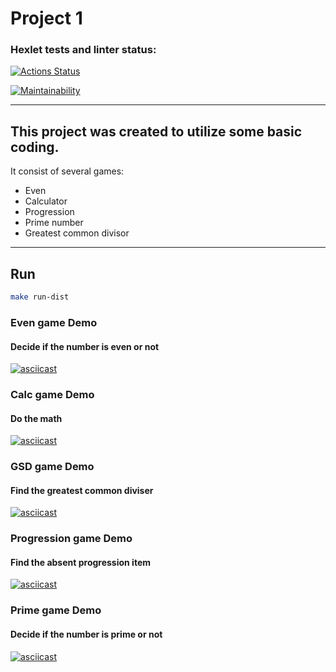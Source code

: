 # Project 1



### Hexlet tests and linter status:
[![Actions Status](https://github.com/Pendalf2004/java-project-61/actions/workflows/hexlet-check.yml/badge.svg)](https://github.com/Pendalf2004/java-project-61/actions)

[![Maintainability](https://api.codeclimate.com/v1/badges/21d1fc6ba68de786a487/maintainability)](https://codeclimate.com/github/Pendalf2004/java-project-61/maintainability)

---

## This project was created to utilize some basic coding.
It  consist of several games: 
- Even
- Calculator
- Progression
- Prime number
- Greatest common divisor

---



## Run
```bash
make run-dist
```

### Even game Demo
#### Decide if the number is even or not


[![asciicast](https://asciinema.org/a/hqvFJEpObHBoOj9QdFsqH2zTp.svg)](https://asciinema.org/a/hqvFJEpObHBoOj9QdFsqH2zTp)

### Calc game Demo
#### Do the math
[![asciicast](https://asciinema.org/a/Ir33lbAz8RnOgkQbM8EU5sElU.svg)](https://asciinema.org/a/Ir33lbAz8RnOgkQbM8EU5sElU)

### GSD game Demo
#### Find the greatest common diviser
[![asciicast](https://asciinema.org/a/E8GLCpDKAwimKjr7e1CEsleW8.svg)](https://asciinema.org/a/E8GLCpDKAwimKjr7e1CEsleW8)

### Progression game Demo
#### Find the absent progression item
[![asciicast](https://asciinema.org/a/d6eSPnPIcemujJHsOxPDUxYlG.svg)](https://asciinema.org/a/d6eSPnPIcemujJHsOxPDUxYlG)

### Prime game Demo
#### Decide if the number is prime or not
[![asciicast](https://asciinema.org/a/FI0Ol12WPq5MvfwSM8DloeKU8.svg)](https://asciinema.org/a/FI0Ol12WPq5MvfwSM8DloeKU8)
